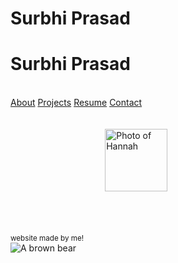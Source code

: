 # Surbhi Prasad


  <!-- Side navigation -->
  <div class="sidenav">
    <h1>Surbhi Prasad</h1>
    <br />
    <a href="#About">About</a>
    <a href="#Projects">Projects</a>
    <a href="#Resume">Resume</a>
    <a href="#Contact">Contact</a>
    <br /><br /><br />
    <img
      src="img/profile-pic.png"
      alt="Photo of Hannah"
      style="width: 100px; margin-left: 30%"
    />
    <br><br><br><br><br>
    <sub>website made by me!</sub>
    <!-- Fix this -->
    <!-- <p>*Actively looking for new roles*</p>  -->
  </div>

<!DOCTYPE html>
<html>
  <head>
    <title>My First Web Page!</title>
  </head>
  <body>
<img src="https://en.wikipedia.org/wiki/File:Brown_bear.jpg" alt="A brown bear"/>
  </body>
</html>

